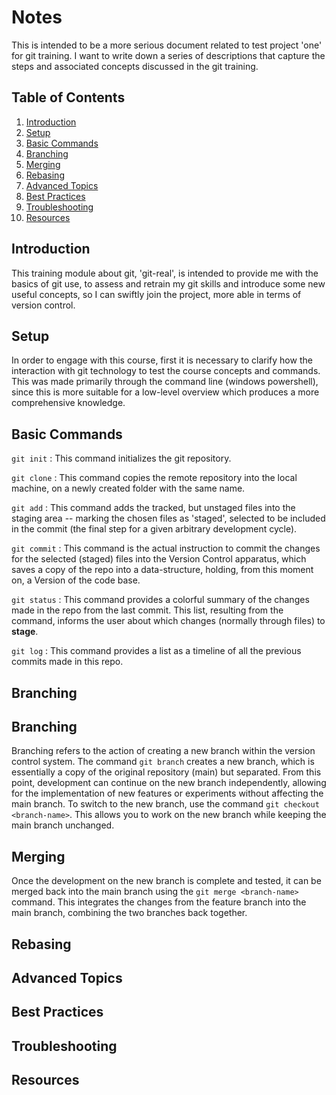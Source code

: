 # Notes

This is intended to be a more serious document related to test project 'one' for git training. I want to write down a series of descriptions that capture the steps and associated concepts discussed in the git training. 

## Table of Contents

1. [Introduction](#introduction)
2. [Setup](#setup)
3. [Basic Commands](#basic-commands)
4. [Branching](#branching)
5. [Merging](#merging)
6. [Rebasing](#rebasing)
7. [Advanced Topics](#advanced-topics)
8. [Best Practices](#best-practices)
9. [Troubleshooting](#troubleshooting)
10. [Resources](#resources)

## Introduction

<!-- Provide an overview of the git training, its objectives, and what you aim to achieve by the end of the training. -->

This training module about git, 'git-real', is intended to provide me with the basics of git use, to assess and retrain my git skills and introduce some new useful concepts, so I can swiftly join the project, more able in terms of version control. 

## Setup

<!-- Detail the initial setup required for the training, including installing git, configuring user information, and setting up a repository. -->
In order to engage with this course, first it is necessary to clarify how the interaction with git technology to test the course concepts and commands. 
This was made primarily through the command line (windows powershell), since this is more suitable for a low-level overview which produces a more comprehensive knowledge.

## Basic Commands

<!-- Explain the fundamental git commands such as `git init`, `git clone`, `git add`, `git commit`, `git status`, and `git log`. -->
`git init` : This command initializes the git repository. 

`git clone` : This command copies the remote repository into the local machine, on a newly created folder with the same name. 

`git add` : This command adds the tracked, but unstaged files into the staging area -- marking the chosen files as 'staged', selected to be included in the commit (the final step for a given arbitrary development cycle).

`git commit` : This command is the actual instruction to commit the changes for the selected (staged) files into the Version Control apparatus, which saves a copy of the repo into a data-structure, holding, from this moment on, a Version of the code base.
 
`git status` : This command provides a colorful summary of the changes made in the repo from the last commit. This list, resulting from the command, informs the user about which changes (normally through files) to **stage**.

`git log` : This command provides a list as a timeline of all the previous commits made in this repo. 

## Branching
## Branching
<!-- Describe the concept of branching, how to create and switch branches using `git branch` and `git checkout`, and the importance of branches in git workflows. -->
Branching refers to the action of creating a new branch within the version control system. The command `git branch` creates a new branch, which is essentially a copy of the original repository (main) but separated. From this point, development can continue on the new branch independently, allowing for the implementation of new features or experiments without affecting the main branch. 
To switch to the new branch, use the command `git checkout <branch-name>`. This allows you to work on the new branch while keeping the main branch unchanged.


## Merging

<!-- Discuss the process of merging branches, resolving conflicts, and using commands like `git merge`. -->
 Once the development on the new branch is complete and tested, it can be merged back into the main branch using the `git merge <branch-name>` command. This integrates the changes from the feature branch into the main branch, combining the two branches back together.
## Rebasing

<!-- Explain what rebasing is, how to perform a rebase with `git rebase`, and the differences between rebasing and merging. -->

## Advanced Topics

<!-- Cover more advanced git topics such as `git stash`, `git cherry-pick`, `git bisect`, and `git reflog`. -->

## Best Practices

<!-- List best practices for using git effectively, including commit message conventions, branching strategies, and code review processes. -->

## Troubleshooting

<!-- Provide solutions to common git problems and errors that users might encounter during the training. -->

## Resources

<!-- Include links to additional resources such as official documentation, tutorials, and community forums for further learning. -->
